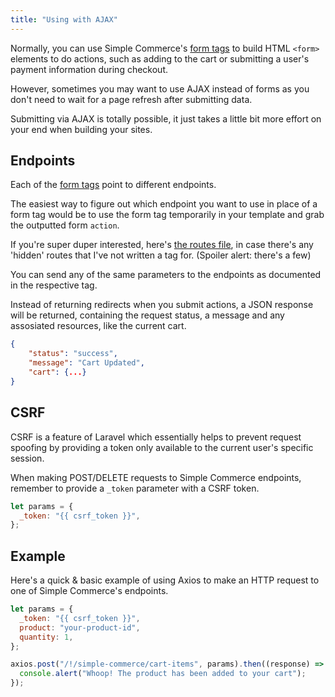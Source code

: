 ```yaml
---
title: "Using with AJAX"
---
```


Normally, you can use Simple Commerce's [form tags](/tags#form-tags) to build HTML `<form>` elements to do actions, such as adding to the cart or submitting a user's payment information during checkout.

However, sometimes you may want to use AJAX instead of forms as you don't need to wait for a page refresh after submitting data.

Submitting via AJAX is totally possible, it just takes a little bit more effort on your end when building your sites.

## Endpoints

Each of the [form tags](/tags#form-tags) point to different endpoints.

The easiest way to figure out which endpoint you want to use in place of a form tag would be to use the form tag temporarily in your template and grab the outputted form `action`.

If you're super duper interested, here's [the routes file](https://github.com/doublethreedigital/simple-commerce/blob/main/routes/actions.php), in case there's any 'hidden' routes that I've not written a tag for. (Spoiler alert: there's a few)

You can send any of the same parameters to the endpoints as documented in the respective tag.

Instead of returning redirects when you submit actions, a JSON response will be returned, containing the request status, a message and any assosiated resources, like the current cart.

```json
{
 	"status": "success",
  	"message": "Cart Updated",
  	"cart": {...}
}
```

## CSRF

CSRF is a feature of Laravel which essentially helps to prevent request spoofing by providing a token only available to the current user's specific session.

When making POST/DELETE requests to Simple Commerce endpoints, remember to provide a `_token` parameter with a CSRF token.

```js
let params = {
  _token: "{{ csrf_token }}",
};
```

## Example

Here's a quick & basic example of using Axios to make an HTTP request to one of Simple Commerce's endpoints.

```js
let params = {
  _token: "{{ csrf_token }}",
  product: "your-product-id",
  quantity: 1,
};

axios.post("/!/simple-commerce/cart-items", params).then((response) => {
  console.alert("Whoop! The product has been added to your cart");
});
```
